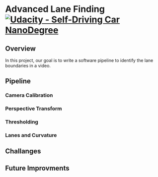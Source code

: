 # Advanced Lane Finding [![Udacity - Self-Driving Car NanoDegree](https://s3.amazonaws.com/udacity-sdc/github/shield-carnd.svg)](http://www.udacity.com/drive)

## Overview
In this project, our goal is to write a software pipeline to identify the lane boundaries in a video.

## Pipeline

### Camera Calibration

### Perspective Transform

### Thresholding


### Lanes and Curvature


## Challanges


## Future Improvments


